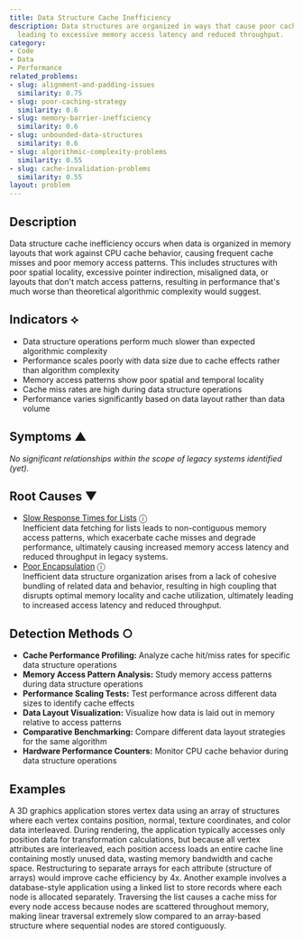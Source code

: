 ```yaml
---
title: Data Structure Cache Inefficiency
description: Data structures are organized in ways that cause poor cache performance,
  leading to excessive memory access latency and reduced throughput.
category:
- Code
- Data
- Performance
related_problems:
- slug: alignment-and-padding-issues
  similarity: 0.75
- slug: poor-caching-strategy
  similarity: 0.6
- slug: memory-barrier-inefficiency
  similarity: 0.6
- slug: unbounded-data-structures
  similarity: 0.6
- slug: algorithmic-complexity-problems
  similarity: 0.55
- slug: cache-invalidation-problems
  similarity: 0.55
layout: problem
---
```


## Description

Data structure cache inefficiency occurs when data is organized in memory layouts that work against CPU cache behavior, causing frequent cache misses and poor memory access patterns. This includes structures with poor spatial locality, excessive pointer indirection, misaligned data, or layouts that don't match access patterns, resulting in performance that's much worse than theoretical algorithmic complexity would suggest.

## Indicators ⟡

- Data structure operations perform much slower than expected algorithmic complexity
- Performance scales poorly with data size due to cache effects rather than algorithm complexity
- Memory access patterns show poor spatial and temporal locality
- Cache miss rates are high during data structure operations
- Performance varies significantly based on data layout rather than data volume

## Symptoms ▲

*No significant relationships within the scope of legacy systems identified (yet).*

## Root Causes ▼
- [Slow Response Times for Lists](slow-response-times-for-lists.md) <span class="info-tooltip" title="Confidence: 0.321, Strength: 0.933">ⓘ</span>
<br/>  Inefficient data fetching for lists leads to non-contiguous memory access patterns, which exacerbate cache misses and degrade performance, ultimately causing increased memory access latency and reduced throughput in legacy systems.
- [Poor Encapsulation](poor-encapsulation.md) <span class="info-tooltip" title="Confidence: 0.311, Strength: 0.942">ⓘ</span>
<br/>  Inefficient data structure organization arises from a lack of cohesive bundling of related data and behavior, resulting in high coupling that disrupts optimal memory locality and cache utilization, ultimately leading to increased access latency and reduced throughput.

## Detection Methods ○

- **Cache Performance Profiling:** Analyze cache hit/miss rates for specific data structure operations
- **Memory Access Pattern Analysis:** Study memory access patterns during data structure operations
- **Performance Scaling Tests:** Test performance across different data sizes to identify cache effects
- **Data Layout Visualization:** Visualize how data is laid out in memory relative to access patterns
- **Comparative Benchmarking:** Compare different data layout strategies for the same algorithm
- **Hardware Performance Counters:** Monitor CPU cache behavior during data structure operations

## Examples

A 3D graphics application stores vertex data using an array of structures where each vertex contains position, normal, texture coordinates, and color data interleaved. During rendering, the application typically accesses only position data for transformation calculations, but because all vertex attributes are interleaved, each position access loads an entire cache line containing mostly unused data, wasting memory bandwidth and cache space. Restructuring to separate arrays for each attribute (structure of arrays) would improve cache efficiency by 4x. Another example involves a database-style application using a linked list to store records where each node is allocated separately. Traversing the list causes a cache miss for every node access because nodes are scattered throughout memory, making linear traversal extremely slow compared to an array-based structure where sequential nodes are stored contiguously.
